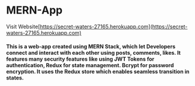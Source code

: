 # MERN-App
Visit Website[https://secret-waters-27165.herokuapp.com](https://secret-waters-27165.herokuapp.com)

#### This is a web-app created using MERN Stack, which let Developers connect and interact with each other using posts, comments, likes. It features many security features like using JWT Tokens for authentication, Redux for state management. Bcrypt for password encryption. It uses the Redux store which enables seamless transition in states.
